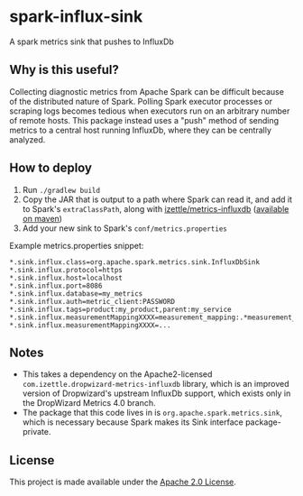 spark-influx-sink
============
A spark metrics sink that pushes to InfluxDb

## Why is this useful?

Collecting diagnostic metrics from Apache Spark can be difficult because of the distributed nature of Spark. Polling Spark executor processes or scraping logs becomes tedious when executors run on an arbitrary number of remote hosts. This package instead uses a "push" method of sending metrics to a central host running InfluxDb, where they can be centrally analyzed.

## How to deploy

1. Run `./gradlew build`
2. Copy the JAR that is output to a path where Spark can read it, and add it to Spark's `extraClassPath`, along with [izettle/metrics-influxdb](https://github.com/iZettle/dropwizard-metrics-influxdb/) ([available on maven](https://repo1.maven.org/maven2/com/izettle/metrics-influxdb/1.1.8/metrics-influxdb-1.1.8.jar))
3. Add your new sink to Spark's `conf/metrics.properties`

Example metrics.properties snippet:

    *.sink.influx.class=org.apache.spark.metrics.sink.InfluxDbSink
    *.sink.influx.protocol=https
    *.sink.influx.host=localhost
    *.sink.influx.port=8086
    *.sink.influx.database=my_metrics
    *.sink.influx.auth=metric_client:PASSWORD
    *.sink.influx.tags=product:my_product,parent:my_service
    *.sink.influx.measurementMappingXXXX=measurement_mapping:.*measurement_regex.*
    *.sink.influx.measurementMappingXXXX=...


## Notes

- This takes a dependency on the Apache2-licensed `com.izettle.dropwizard-metrics-influxdb` library, which is an improved version of Dropwizard's upstream InfluxDb support, which exists only in the DropWizard Metrics 4.0 branch.
- The package that this code lives in is `org.apache.spark.metrics.sink`, which is necessary because Spark makes its Sink interface package-private.

License
-------

This project is made available under the
[Apache 2.0 License](http://www.apache.org/licenses/LICENSE-2.0).
